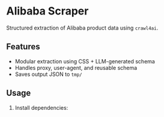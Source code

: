 # Alibaba Scraper

Structured extraction of Alibaba product data using `crawl4ai`.

## Features

- Modular extraction using CSS + LLM-generated schema
- Handles proxy, user-agent, and reusable schema
- Saves output JSON to `tmp/`

## Usage

1. Install dependencies:
